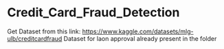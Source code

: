 # Credit_Card_Fraud_Detection
Get Dataset from this link: https://www.kaggle.com/datasets/mlg-ulb/creditcardfraud
Dataset for laon approval already present in the folder

